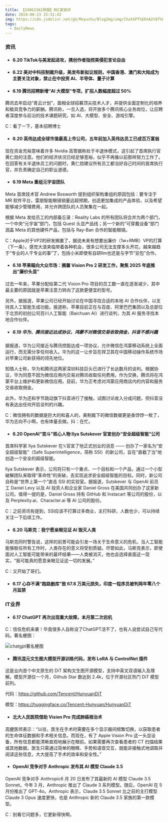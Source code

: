 ```yaml
---
title: 【240623AI周报】附C某锐评
date: 2024-06-23 15:31:43
img: https://cdn.jsdelivr.net/gh/Moyuchu/BlogImg/img/ChatGPT%E6%A2%97%E5%9B%BE1.jpg
tags:
  - DailyNews
---
```


### 资讯

- #### 6.20 TikTok与美发起进攻，携创作者指控美侵犯言论自由

- #### 6.22 美对中科技制裁升级，美发布新拟议规则，中国香港、澳门和大陆成为主要关注对象，禁止在中投资 AI、半导体、量子计算

- #### 6.19 腾讯招聘新增“AI 大模型”专项，扩招人数幅度超过 50%

腾讯去年启动“青云计划”，面相全球招募顶尖技术人才，并提供全面定制化的培养和极具竞争力的薪酬。腾讯称，一旦入选，将开放多个腾讯核心业务岗位，让应聘者深度参与前沿的技术课题研究，如 AI、大模型、安全、游戏引擎。

C：看了一下，基本招聘博士

- #### 6.20 英伟达成全球市值最高上市公司，五年前加入英伟达员工已成百万富翁

现在资金充裕意味着许多 Nvidia 高管据称处于半退休模式，这引起了首席执行官黄仁勋的注意。他们的经济状况已经足够宽裕，似乎不再像以前那样努力工作了。在回答有关半退休员工的问题时，黄仁勋建议所有员工都当好自己时间的首席执行官，并负责确定自己的职业道德。

- #### 6.19 Meta 重组元宇宙团队

Meta 首席技术官 Andrew Bosworth 提到组织架构重组的原因包括：要专注于 MR 软件平台，雷朋智能眼镜销量远超预期，创造更加集成的产品体验，以及希望能够减少管理费用，并允许跨团队的人员聚集在一起。

根据 Meta 发给员工的内部备忘录：Reality Labs 的所有团队将合并为两个部门，一个中央“元宇宙”部门，包括 Quest 头显产品线；另一个新的“可穿戴设备”部门涵盖 Meta 的其他硬件产品，包括与 Ray-Ban 合作的智能眼镜。

C：Apple对于VP2的研发搁置了，据说未来有想要出廉价（1w+RMB）VP的打算（下一条）。感觉大浪来临带着各种机会，很多公司无法支撑多头开花，越来越趋于“专业的人干专业的事”了，包括小米即使有自研llm也还是与字节“豆包”合作。

- #### 6.18 苹果瞄向大众市场：搁置 Vision Pro 2 研发工作，聚焦 2025 年底推出“廉价头显”

过去一年来，苹果分配给第二代 Vision Pro 项目的员工数一直在逐渐减少，其中最主要的原因就是苹果注意力转向了这款更便宜的型号。

另外，据报道，苹果公司已经开始讨论在中国寻找合适的本地 AI 合作伙伴，以支持其人工智能生成功能。报道称，苹果目前正在与百度、阿里巴巴集团以及总部位于北京的初创公司百川人工智能（Baichuan AI）进行谈判，为其 AI 服务寻找本地合作伙伴。

- ##### 6.19 华为、腾讯接近达成协议，鸿蒙不对微信交易收取佣金，抖音不感兴趣

据报道，华为公司接近与腾讯控股达成一项协议，允许微信在鸿蒙移动系统上全面运行，而无需分享任何收入。华为的这一让步旨在捍卫其在中国移动操作系统市场对苹果公司新获得的领先地位。

知情人士称，华为和腾讯这两家深圳科技巨头已进行了长达数月的谈判。根据协议，华为同意不因为微信应用内交易对腾讯收取任何费用。作为交换，腾讯将在鸿蒙平台上维护和更新微信应用。目前，华为正考虑对鸿蒙应用商店内的内容和服务交易收取佣金。

此外，华为还和字节跳动旗下抖音进行了接触，试图讨论收入分成问题，但抖音没有表达出任何开启谈判的兴趣。

C：微信拥有的数据是巨大的和喜人的，美制裁下的微信数据更是香饽饽一枚了，华为志向不小啊，也有体量去做。抖：在忙。

- #### 6.20 OpenAI“宫斗”核心人物 Ilya Sutskever 官宣创办“安全超级智能”公司

首席科学家 Ilya Sutskever 在𝕏官宣了他正式创业的消息 —— 创办了一家名为“安全超级智能”（Safe Superintelligence，简称 SSI）的新公司，旨在“直截了当”地创造一个安全的超级智能。

Ilya Sutskever 表示，公司将只有一个重点、一个目标和一个产品，通过一个小型破解团队来取得“革命性”的突破，去实现追求安全超级智能的目标。同时，新公司自称是“世界上第一个”直击 SSI 的实验室。据报道，Sutskever 与 OpenAI 前员工 Daniel Levy 以及 AI 投资人和企业家 Daniel Gross 在美国共同创办了这家新公司。值得一提的是，Daniel Gross 持有 GitHub 和 Instacart 等公司的股份，以及 Perplexity.ai、Character.ai 等 AI 公司的股份。

C：之前资讯有提到，SSI应该不打算过多商业，主打科研，人数也少，可以持续关注一下后续工作。

- #### 6.20 马斯克：我宁愿亲眼见证 AI 毁灭人类

马斯克同时警告说，这样的前景可能会引发一场关于生命意义的危机，当人工智能能够胜任所有工作时，人类存在的意义将受到质疑。尽管如此，马斯克表示，即使面对人工智能可能带来的最坏结果——人类被消灭，他也会选择直面这一现实，“我可能真的愿意亲眼见证这一切的发展。”

C：又开始了哥们。

- #### 6.17 心存不满“跑路删库”致 67.8 万美元损失，印度一程序员被判两年零八个月监禁

### IT业界

- #### 6.17 ChatGPT 再次出现重大故障，本月第二次宕机

C：信任危机来袭！毕竟很多人自称没了ChatGPT活不了，也有人说尝试自己写代码。著名梗图：

![chatgpt著名梗图](https://cdn.jsdelivr.net/gh/Moyuchu/BlogImg/img/ChatGPT%E6%A2%97%E5%9B%BE1.jpg)

- #### 腾讯混元文生图大模型开源训练代码，发布 LoRA 与 ControlNet 插件

这是业内首个中文原生的 DiT 架构文生图开源模型，支持中英文双语输入及理解。模型开源仅一个月，Github Star 数达到 2.4k，位于开源社区热门 DiT 模型前列。

代码：https://github.com/Tencent/HunyuanDiT

模型：https://huggingface.co/Tencent-Hunyuan/HunyuanDiT

- #### 北大人民医院借助 Vision Pro 完成肺癌根治术

高健医师表示：“以往，医生在手术时需要在多个显示器间频繁切换，以获取患者的生命体征数据和手术相关信息。而现在，有了 Apple Vision Pro 这一头显设备，所有信息都能清晰直观地展示在眼前。如果需要再次查看患者的 CT 扫描结果或其他数据，医生只需通过简单的眼睛、手势和语音交互，就能非接触式地调取并阅读这些信息，大大提高了手术的效率和安全性。”

- #### OpenAI 竞争对手 Anthropic 发布其 AI 模型 Claude 3.5

OpenAI 竞争对手 Anthropic6 月 20 日发布了其最新的 AI 模型 Claude 3.5 Sonnet。今年 3 月，Anthropic 推出了 Claude 3 系列模型。随后，OpenAI 在 5 月份推出了 GPT-4o。Anthropic 表示，Claude 3.5 Sonnet 比之前的主打模型 Claude 3 Opus 速度更快，也是 Anthropic 新的 Claude 3.5 家族的第一款模型。

C：别看它问题多，它更新得快啊。

